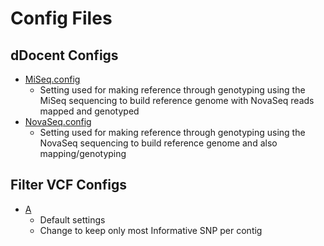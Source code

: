 # Config Files
## dDocent Configs
- [MiSeq.config](MiSeq.config)
  - Setting used for making reference through genotyping using the MiSeq sequencing to build reference genome with NovaSeq reads mapped and genotyped
- [NovaSeq.config](NovaSeq.config)
  - Setting used for making reference through genotyping using the NovaSeq sequencing to build reference genome and also mapping/genotyping

## Filter VCF Configs
- [A](fltrVCF_A.config)
  - Default settings
  - Change to keep only most Informative SNP per contig
